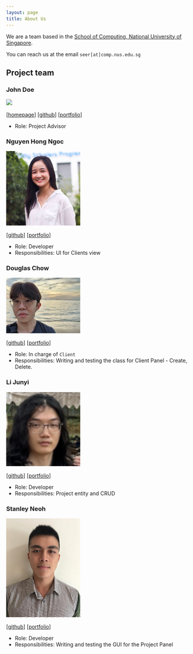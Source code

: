 ```yaml
---
layout: page
title: About Us
---
```


We are a team based in the [School of Computing, National University of Singapore](http://www.comp.nus.edu.sg).

You can reach us at the email `seer[at]comp.nus.edu.sg`

## Project team

### John Doe

<img src="images/johndoe.png" width="200px">

[[homepage](http://www.comp.nus.edu.sg/~damithch)]
[[github](https://github.com/johndoe)]
[[portfolio](team/johndoe.md)]

* Role: Project Advisor

### Nguyen Hong Ngoc 

<img src="images/rubynguyen07.png" width="200px">

[[github](http://github.com/RubyNguyen07)]
[[portfolio](team/rubynguyen07.md)]

* Role: Developer
* Responsibilities: UI for Clients view 

### Douglas Chow

<img src="images/douglch.png" width="200px">

[[github](http://github.com/douglch)]
[[portfolio](team/douglch.md)]

* Role: In charge of `Client`
* Responsibilities: Writing and testing the class for Client Panel - Create, Delete.

### Li Junyi

<img src="images/immanuelhume.png" width="200px">

[[github](http://github.com/immanuelhume)]
[[portfolio](team/immanuelhume.md)]

* Role: Developer
* Responsibilities: Project entity and CRUD

### Stanley Neoh

<img src="images/stanleyneoh.png" width="200px">

[[github](https://github.com/StanleyNeoh)]
[[portfolio](team/stanleyneoh.md)]

* Role: Developer
* Responsibilities: Writing and testing the GUI for the Project Panel
